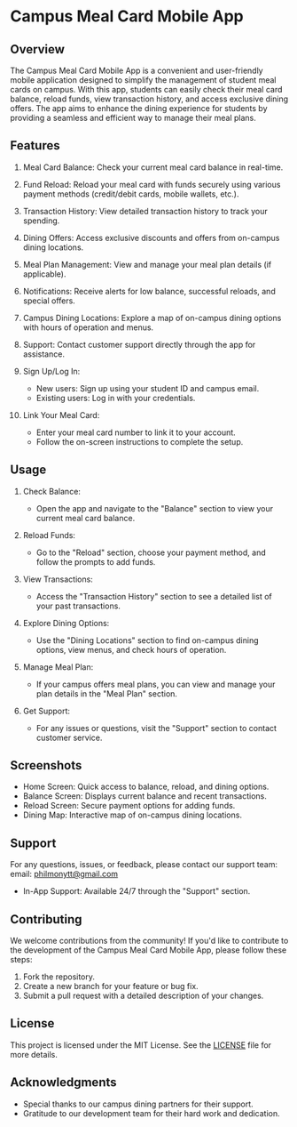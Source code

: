 
# Campus Meal Card Mobile App

## Overview
The Campus Meal Card Mobile App is a convenient and user-friendly mobile application designed to simplify the management of student meal cards on campus. With this app, students can easily check their meal card balance, reload funds, view transaction history, and access exclusive dining offers. The app aims to enhance the dining experience for students by providing a seamless and efficient way to manage their meal plans.

## Features
1. Meal Card Balance: Check your current meal card balance in real-time.
2. Fund Reload: Reload your meal card with funds securely using various payment methods (credit/debit cards, mobile wallets, etc.).
3. Transaction History: View detailed transaction history to track your spending.
4. Dining Offers: Access exclusive discounts and offers from on-campus dining locations.
5. Meal Plan Management: View and manage your meal plan details (if applicable).
6. Notifications: Receive alerts for low balance, successful reloads, and special offers.
7. Campus Dining Locations: Explore a map of on-campus dining options with hours of operation and menus.
8. Support: Contact customer support directly through the app for assistance.


   
2. Sign Up/Log In:
   - New users: Sign up using your student ID and campus email.
   - Existing users: Log in with your credentials.

3. Link Your Meal Card:
   - Enter your meal card number to link it to your account.
   - Follow the on-screen instructions to complete the setup.

## Usage
1. Check Balance:
   - Open the app and navigate to the "Balance" section to view your current meal card balance.

2. Reload Funds:
   - Go to the "Reload" section, choose your payment method, and follow the prompts to add funds.

3. View Transactions:
   - Access the "Transaction History" section to see a detailed list of your past transactions.

4. Explore Dining Options:
   - Use the "Dining Locations" section to find on-campus dining options, view menus, and check hours of operation.

5. Manage Meal Plan:
   - If your campus offers meal plans, you can view and manage your plan details in the "Meal Plan" section.

6. Get Support:
   - For any issues or questions, visit the "Support" section to contact customer service.

## Screenshots
- Home Screen: Quick access to balance, reload, and dining options.
- Balance Screen: Displays current balance and recent transactions.
- Reload Screen: Secure payment options for adding funds.
- Dining Map: Interactive map of on-campus dining locations.

## Support
For any questions, issues, or feedback, please contact our support team:
email: philmonytt@gmail.com 

- In-App Support: Available 24/7 through the "Support" section.

## Contributing
We welcome contributions from the community! If you'd like to contribute to the development of the Campus Meal Card Mobile App, please follow these steps:
1. Fork the repository.
2. Create a new branch for your feature or bug fix.
3. Submit a pull request with a detailed description of your changes.

## License
This project is licensed under the MIT License. See the [LICENSE](LICENSE) file for more details.

## Acknowledgments
- Special thanks to our campus dining partners for their support.
- Gratitude to our development team for their hard work and dedication.
